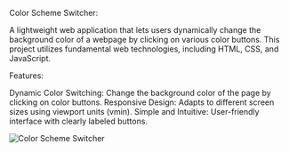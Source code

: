 Color Scheme Switcher:

A lightweight web application that lets users dynamically change the background color of a webpage by clicking on various color buttons. This project utilizes fundamental web technologies, including HTML, CSS, and JavaScript.

Features:

Dynamic Color Switching: Change the background color of the page by clicking on color buttons.
Responsive Design: Adapts to different screen sizes using viewport units (vmin).
Simple and Intuitive: User-friendly interface with clearly labeled buttons.

![Color Scheme Switcher](https://github.com/user-attachments/assets/c476afb4-08f5-4e13-9a8e-68cb6a88feec)
